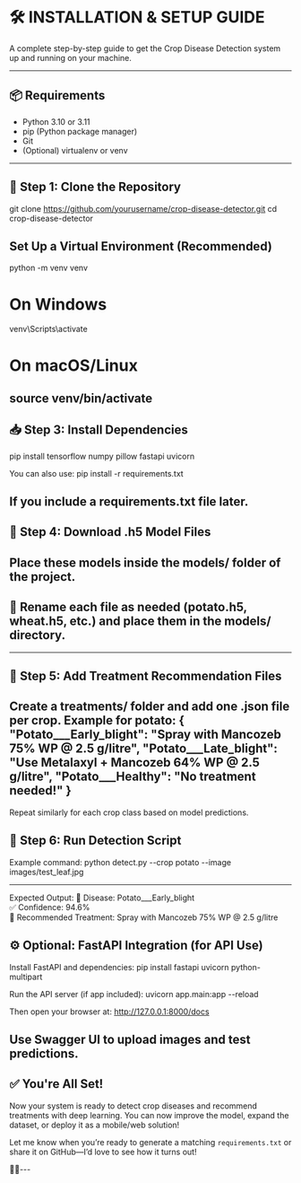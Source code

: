 # 🛠 INSTALLATION & SETUP GUIDE

A complete step-by-step guide to get the Crop Disease Detection system up and running on your machine.

---

## 📦 Requirements

- Python 3.10 or 3.11
- pip (Python package manager)
- Git
- (Optional) virtualenv or venv

---

## 🚀 Step 1: Clone the Repository


git clone https://github.com/yourusername/crop-disease-detector.git
cd crop-disease-detector

## Set Up a Virtual Environment (Recommended)
python -m venv venv
# On Windows
venv\Scripts\activate
# On macOS/Linux
source venv/bin/activate 
---



## 📥 Step 3: Install Dependencies
pip install tensorflow numpy pillow fastapi uvicorn


You can also use:
pip install -r requirements.txt


If you include a requirements.txt file later.
---

## 🧠 Step 4: Download .h5 Model Files
Place these models inside the models/ folder of the project.
---



 ## 🔔 Rename each file as needed (potato.h5, wheat.h5, etc.) and place them in the models/ directory.
 ---


## 🧾 Step 5: Add Treatment Recommendation Files
Create a treatments/ folder and add one .json file per crop. Example for potato:
{
  "Potato___Early_blight": "Spray with Mancozeb 75% WP @ 2.5 g/litre",
  "Potato___Late_blight": "Use Metalaxyl + Mancozeb 64% WP @ 2.5 g/litre",
  "Potato___Healthy": "No treatment needed!"
}
---


Repeat similarly for each crop class based on model predictions.

## 🧪 Step 6: Run Detection Script
Example command:
python detect.py --crop potato --image images/test_leaf.jpg

---
Expected Output:
🦠 Disease: Potato___Early_blight  
✅ Confidence: 94.6%  
💊 Recommended Treatment: Spray with Mancozeb 75% WP @ 2.5 g/litre




## ⚙️ Optional: FastAPI Integration (for API Use)
Install FastAPI and dependencies:
pip install fastapi uvicorn python-multipart


Run the API server (if app included):
uvicorn app.main:app --reload


Then open your browser at:
http://127.0.0.1:8000/docs


Use Swagger UI to upload images and test predictions.
---
## ✅ You're All Set!
Now your system is ready to detect crop diseases and recommend treatments with deep learning. You can now improve the model, expand the dataset, or deploy it as a mobile/web solution!

Let me know when you’re ready to generate a matching `requirements.txt` or share it on GitHub—I’d love to see how it turns out!

---
